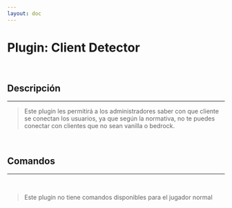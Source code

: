 ```yaml
---
layout: doc
---
```


# Plugin: Client Detector

<br/>

## Descripción

---

> Este plugin les permitirá a los administradores saber con que cliente se conectan los usuarios, ya que según la normativa, no te puedes conectar con clientes que no sean vanilla o bedrock.

<br/>

## Comandos

---

<br/>

> Este plugin no tiene comandos disponibles para el jugador normal
